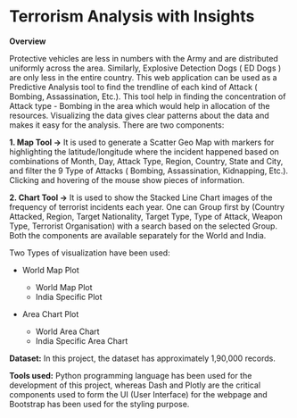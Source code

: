 # Terrorism Analysis with Insights

**Overview**

Protective vehicles are less in numbers with the Army and are distributed uniformly across the area. Similarly, Explosive Detection Dogs ( ED Dogs ) are only less in the entire country. This web application can be used as a Predictive Analysis tool to find the trendline of each kind of Attack ( Bombing, Assassination, Etc.). This tool help in finding the concentration of Attack type - Bombing in the area which would help in allocation of the resources. Visualizing the data gives clear patterns about the data and makes it easy for the analysis. There are two components:

**1. Map Tool ->** It is used to generate a Scatter Geo Map with markers for highlighting the latitude/longitude where the incident happened based on combinations of Month, Day, Attack Type, Region, Country, State and City, and filter the 9 Type of Attacks ( Bombing, Assassination, Kidnapping, Etc.). Clicking and hovering of the mouse show pieces of information. 

**2. Chart Tool ->** It is used to show the Stacked Line Chart images of the frequency of terrorist incidents each year. One can Group first by (Country Attacked, Region, Target Nationality, Target Type, Type of Attack, Weapon Type, Terrorist Organisation) with a search based on the selected Group. Both the components are available separately for the World and India. 


Two Types of visualization have been used:

- World Map Plot
   - World Map Plot
   - India Specific Plot
     
- Area Chart Plot
   - World Area Chart
   - India Specific Area Chart


**Dataset:**
In this project, the dataset has approximately 1,90,000 records. 

**Tools used:**
Python programming language has been used for the development of this project, whereas Dash and Plotly are the critical components used to form the UI (User Interface) for the webpage and Bootstrap has been used for the styling purpose. 
